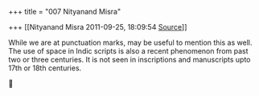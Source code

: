 +++
title = "007 Nityanand Misra"

+++
[[Nityanand Misra	2011-09-25, 18:09:54 [Source](https://groups.google.com/g/samskrita/c/EVRsiw09qYE)]]



While we are at punctuation marks, may be useful to mention this as well. The use of space in Indic scripts is also a recent phenomenon from past two or three centuries. It is not seen in inscriptions and manuscripts upto 17th or 18th centuries.



